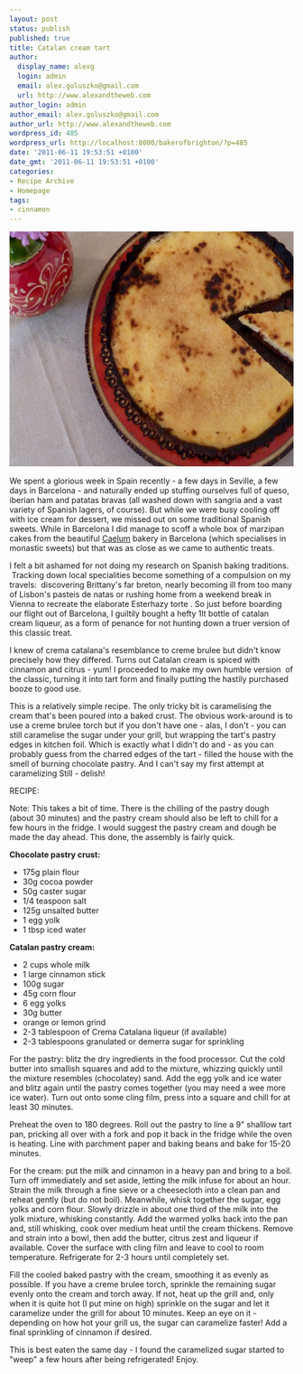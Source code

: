```yaml
---
layout: post
status: publish
published: true
title: Catalan cream tart
author:
  display_name: alexg
  login: admin
  email: alex.goluszko@gmail.com
  url: http://www.alexandtheweb.com
author_login: admin
author_email: alex.goluszko@gmail.com
author_url: http://www.alexandtheweb.com
wordpress_id: 485
wordpress_url: http://localhost:8000/bakerofbrighton/?p=485
date: '2011-06-11 19:53:51 +0100'
date_gmt: '2011-06-11 19:53:51 +0100'
categories:
- Recipe Archive
- Homepage
tags:
- cinnamon
---
```

<p><a href="images/2011/06/P1020906.jpg"><img class="alignnone size-medium wp-image-502" title="Catalan cream tart" src="/images/2011/06/P1020906-620x416.jpg" alt="Catalan cream tart" width="620" height="416" /></a></p>
<p>We spent a glorious week in Spain recently - a few days in Seville, a few days in Barcelona - and naturally ended up stuffing ourselves full of queso, iberian ham and patatas bravas (all washed down with sangria and a vast variety of Spanish lagers, of course). But while we were busy cooling off with ice cream for dessert, we missed out on some traditional Spanish sweets. While in Barcelona I did manage to scoff a whole box of marzipan cakes from the beautiful <a href="http://www.caelumbarcelona.com/">Caelum</a> bakery in Barcelona (which specialises in monastic sweets) but that was as close as we came to authentic treats.</p>
<p>I felt a bit ashamed for not doing my research on Spanish baking traditions.  Tracking down local specialities become something of a compulsion on my travels:  discovering Brittany's far breton, nearly becoming ill from too many of Lisbon's pasteis de natas or rushing home from a weekend break in Vienna to recreate the elaborate Esterhazy torte . So just before boarding our flight out of Barcelona, I guiltily bought a hefty 1lt bottle of catalan cream liqueur, as a form of penance for not hunting down a truer version of this classic treat.</p>
<p>I knew of crema catalana's resemblance to creme brulee but didn't know precisely how they differed. Turns out Catalan cream is spiced with cinnamon and citrus - yum! I proceeded to make my own humble version  of the classic, turning it into tart form and finally putting the hastily purchased booze to good use.</p>
<p>This is a relatively simple recipe. The only tricky bit is caramelising the cream that's been poured into a baked crust. The obvious work-around is to use a creme brulee torch but if you don't have one - alas, I don't - you can still caramelise the sugar under your grill, but wrapping the tart's pastry edges in kitchen foil. Which is exactly what I didn't do and - as you can probably guess from the charred edges of the tart - filled the house with the smell of burning chocolate pastry. And I can't say my first attempt at caramelizing Still - delish!</p>
<p>RECIPE:</p>
<p>Note: This takes a bit of time. There is the chilling of the pastry dough (about 30 minutes) and the pastry cream should also be left to chill for a few hours in the fridge. I would suggest the pastry cream and dough be made the day ahead. This done, the assembly is fairly quick.</p>
<p><strong>Chocolate pastry crust:</strong></p>
<ul>
<li>175g plain flour</li>
<li>30g cocoa powder</li>
<li>50g caster sugar</li>
<li>1/4 teaspoon salt</li>
<li>125g unsalted butter</li>
<li>1 egg yolk</li>
<li>1 tbsp iced water</li>
</ul>
<p><strong>Catalan pastry cream:</strong></p>
<ul>
<li>2 cups whole milk</li>
<li>1 large cinnamon stick</li>
<li>100g sugar</li>
<li>45g corn flour</li>
<li>6 egg yolks</li>
<li>30g butter</li>
<li>orange or lemon grind</li>
<li>2-3 tablespoon of Crema Catalana liqueur (if available)</li>
<li>2-3 tablespoons granulated or demerra sugar for sprinkling</li>
</ul>
<p>For the pastry: blitz the dry ingredients in the food processor. Cut the cold butter into smallish squares and add to the mixture, whizzing quickly until the mixture resembles (chocolatey) sand. Add the egg yolk and ice water and blitz again until the pastry comes together (you may need a wee more ice water). Turn out onto some cling film, press into a square and chill for at least 30 minutes.</p>
<p>Preheat the oven to 180 degrees. Roll out the pastry to line a 9" shalllow tart pan, pricking all over with a fork and pop it back in the fridge while the oven is heating. Line with parchment paper and baking beans and bake for 15-20 minutes.</p>
<p>For the cream: put the milk and cinnamon in a heavy pan and bring to a boil. Turn off immediately and set aside, letting the milk infuse for about an hour. Strain the milk through a fine sieve or a cheesecloth into a clean pan and reheat gently (but do not boil). Meanwhile, whisk together the sugar, egg yolks and corn flour. Slowly drizzle in about one third of the milk into the yolk mixture, whisking constantly. Add the warmed yolks back into the pan and, still whisking, cook over medium heat until the cream thickens. Remove and strain into a bowl, then add the butter, citrus zest and liqueur if available. Cover the surface with cling film and leave to cool to room temperature. Refrigerate for 2-3 hours until completely set.</p>
<p>Fill the cooled baked pastry with the cream, smoothing it as evenly as possible. If you have a creme brulee torch, sprinkle the remaining sugar evenly onto the cream and torch away. If not, heat up the grill and, only when it is quite hot (I put mine on high) sprinkle on the sugar and let it caramelize under the grill for about 10 minutes. Keep an eye on it - depending on how hot your grill us, the sugar can caramelize faster! Add a final sprinkling of cinnamon if desired.</p>
<p>This is best eaten the same day - I found the caramelized sugar started to "weep" a few hours after being refrigerated! Enjoy.</p>
